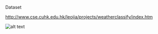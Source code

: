 Dataset

http://www.cse.cuhk.edu.hk/leojia/projects/weatherclassify/index.htm

![alt text](http://www.cse.cuhk.edu.hk/leojia/projects/weatherclassify/figures/tesor.png)

